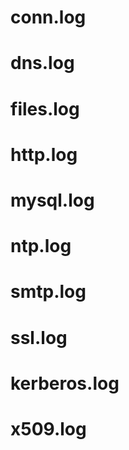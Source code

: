 # conn.log

# dns.log

# files.log

# http.log

# mysql.log

# ntp.log

# smtp.log

# ssl.log

# kerberos.log

# x509.log
